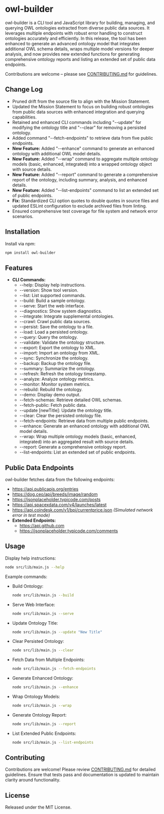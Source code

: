 # owl-builder

owl-builder is a CLI tool and JavaScript library for building, managing, and querying OWL ontologies extracted from diverse public data sources. It leverages multiple endpoints with robust error handling to construct ontologies accurately and efficiently. In this release, the tool has been enhanced to generate an advanced ontology model that integrates additional OWL schema details, wraps multiple model versions for deeper analysis, and now provides new extended functions for generating comprehensive ontology reports and listing an extended set of public data endpoints.

Contributions are welcome – please see [CONTRIBUTING.md](./CONTRIBUTING.md) for guidelines.

## Change Log
- Pruned drift from the source file to align with the Mission Statement.
- Updated the Mission Statement to focus on building robust ontologies from public data sources with enhanced integration and querying capabilities.
- Retained and enhanced CLI commands including "--update" for modifying the ontology title and "--clear" for removing a persisted ontology.
- Added command "--fetch-endpoints" to retrieve data from five public endpoints.
- **New Feature:** Added "--enhance" command to generate an enhanced ontology with additional OWL model details.
- **New Feature:** Added "--wrap" command to aggregate multiple ontology models (basic, enhanced, integrated) into a wrapped ontology object with source details.
- **New Feature:** Added "--report" command to generate a comprehensive report of the ontology, including summary, analysis, and enhanced details.
- **New Feature:** Added "--list-endpoints" command to list an extended set of public endpoints.
- **Fix:** Standardized CLI option quotes to double quotes in source files and updated ESLint configuration to exclude archived files from linting.
- Ensured comprehensive test coverage for file system and network error scenarios.

## Installation

Install via npm:

```bash
npm install owl-builder
```

## Features

- **CLI Commands:**
  - --help: Display help instructions.
  - --version: Show tool version.
  - --list: List supported commands.
  - --build: Build a sample ontology.
  - --serve: Start the web interface.
  - --diagnostics: Show system diagnostics.
  - --integrate: Integrate supplemental ontologies.
  - --crawl: Crawl public data sources.
  - --persist: Save the ontology to a file.
  - --load: Load a persisted ontology.
  - --query: Query the ontology.
  - --validate: Validate the ontology structure.
  - --export: Export the ontology to XML.
  - --import: Import an ontology from XML.
  - --sync: Synchronize the ontology.
  - --backup: Backup the ontology file.
  - --summary: Summarize the ontology.
  - --refresh: Refresh the ontology timestamp.
  - --analyze: Analyze ontology metrics.
  - --monitor: Monitor system metrics.
  - --rebuild: Rebuild the ontology.
  - --demo: Display demo output.
  - --fetch-schemas: Retrieve detailed OWL schemas.
  - --fetch-public: Fetch public data.
  - --update [newTitle]: Update the ontology title.
  - --clear: Clear the persisted ontology file.
  - --fetch-endpoints: Retrieve data from multiple public endpoints.
  - --enhance: Generate an enhanced ontology with additional OWL model details.
  - --wrap: Wrap multiple ontology models (basic, enhanced, integrated) into an aggregated result with source details.
  - --report: Generate a comprehensive ontology report.
  - --list-endpoints: List an extended set of public endpoints.

## Public Data Endpoints

owl-builder fetches data from the following endpoints:

- https://api.publicapis.org/entries
- https://dog.ceo/api/breeds/image/random
- https://jsonplaceholder.typicode.com/posts
- https://api.spacexdata.com/v4/launches/latest
- https://api.coindesk.com/v1/bpi/currentprice.json *(Simulated network error in test mode)*
- **Extended Endpoints:**
  - https://api.github.com
  - https://jsonplaceholder.typicode.com/comments

## Usage

Display help instructions:

```bash
node src/lib/main.js --help
```

Example commands:

- Build Ontology:
  ```bash
  node src/lib/main.js --build
  ```
- Serve Web Interface:
  ```bash
  node src/lib/main.js --serve
  ```
- Update Ontology Title:
  ```bash
  node src/lib/main.js --update "New Title"
  ```
- Clear Persisted Ontology:
  ```bash
  node src/lib/main.js --clear
  ```
- Fetch Data from Multiple Endpoints:
  ```bash
  node src/lib/main.js --fetch-endpoints
  ```
- Generate Enhanced Ontology:
  ```bash
  node src/lib/main.js --enhance
  ```
- Wrap Ontology Models:
  ```bash
  node src/lib/main.js --wrap
  ```
- Generate Ontology Report:
  ```bash
  node src/lib/main.js --report
  ```
- List Extended Public Endpoints:
  ```bash
  node src/lib/main.js --list-endpoints
  ```

## Contributing

Contributions are welcome! Please review [CONTRIBUTING.md](./CONTRIBUTING.md) for detailed guidelines. Ensure that tests pass and documentation is updated to maintain clarity around functionality.

## License

Released under the MIT License.
